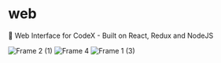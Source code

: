 # web
🔗 Web Interface for CodeX - Built on React, Redux and NodeJS

![Frame 2 (1)](https://user-images.githubusercontent.com/64426829/130354019-78cafe5f-2a69-48e1-82cf-4a695ec1c2c5.png)
![Frame 4](https://user-images.githubusercontent.com/64426829/130354027-af82f64a-6f53-47ee-816b-374968157b23.png)
![Frame 1 (3)](https://user-images.githubusercontent.com/64426829/130354029-d63a28ad-f506-4349-9f01-80b6c8c4ed91.png)


